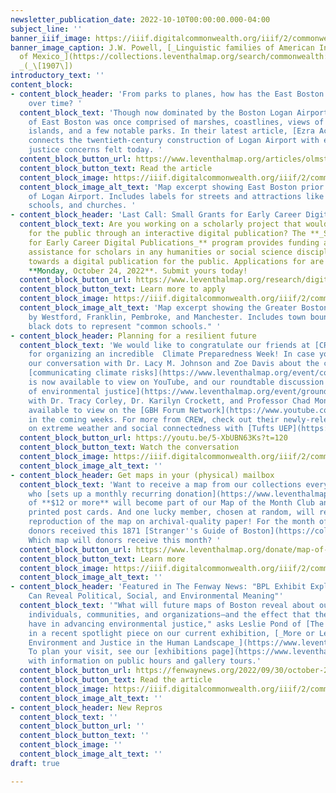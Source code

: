 ```yaml
---
newsletter_publication_date: 2022-10-10T00:00:00.000-04:00
subject_line: ''
banner_iiif_image: https://iiif.digitalcommonwealth.org/iiif/2/commonwealth:7h149w944/877,3064,3196,1087/2000,/0/default.jpg
banner_image_caption: J.W. Powell, [_Linguistic families of American Indians north
  of Mexico_](https://collections.leventhalmap.org/search/commonwealth:7h149w93v)
  _(_\[1907\])
introductory_text: ''
content_block:
- content_block_header: 'From parks to planes, how has the East Boston landscape changed
    over time? '
  content_block_text: 'Though now dominated by the Boston Logan Airport, the landscape
    of East Boston was once comprised of marshes, coastlines, views of the harbor
    islands, and a few notable parks. In their latest article, [Ezra Acevedo](https://www.leventhalmap.org/author/ezra-acevedo/)
    connects the twentieth-century construction of Logan Airport with environmental
    justice concerns felt today. '
  content_block_button_url: https://www.leventhalmap.org/articles/olmsted-to-airport-east-boston-and-urban-development/
  content_block_button_text: Read the article
  content_block_image: https://iiif.digitalcommonwealth.org/iiif/2/commonwealth:9s161922w/1943,3633,3268,2749/2000,/0/default.jpg
  content_block_image_alt_text: 'Map excerpt showing East Boston prior to construction
    of Logan Airport. Includes labels for streets and attractions like playgrounds,
    schools, and churches. '
- content_block_header: 'Last Call: Small Grants for Early Career Digital Publications '
  content_block_text: Are you working on a scholarly project that would come alive
    for the public through an interactive digital publication? The **_Small Grants
    for Early Career Digital Publications_** program provides funding and technical
    assistance for scholars in any humanities or social science discipline working
    towards a digital publication for the public. Applications for are open through
    **Monday, October 24, 2022**. Submit yours today!
  content_block_button_url: https://www.leventhalmap.org/research/digital-publication-small-grants/
  content_block_button_text: Learn more to apply
  content_block_image: https://iiif.digitalcommonwealth.org/iiif/2/commonwealth:cj82kx58h/3653,896,1237,1220/2000,/0/default.jpg
  content_block_image_alt_text: 'Map excerpt showing the Greater Boston area, bounded
    by Westford, Franklin, Pembroke, and Manchester. Includes town boundaries and
    black dots to represent "common schools." '
- content_block_header: Planning for a resilient future
  content_block_text: 'We would like to congratulate our friends at [CREW](https://www.climatecrew.org/)
    for organizing an incredible  Climate Preparedness Week! In case you missed it,
    our conversation with Dr. Lacy M. Johnson and Zoe Davis about the challenges of
    [communicating climate risks](https://www.leventhalmap.org/event/communicating-climate-risk/)
    is now available to view on YouTube, and our roundtable discussion on [narratives
    of environmental justice](https://www.leventhalmap.org/event/ground-truth-shaping-narratives-of-environmental-justice/)
    with Dr. Tracy Corley, Dr. Karilyn Crockett, and Professor Chad Montrie will be
    available to view on the [GBH Forum Network](https://www.youtube.com/c/gbhforumnetwork)
    in the coming weeks. For more from CREW, check out their newly-released [study](https://www.climatecrew.org/tufts_social_study)
    on extreme weather and social connectedness with [Tufts UEP](https://as.tufts.edu/uep/). '
  content_block_button_url: https://youtu.be/5-XbUBN63Ks?t=120
  content_block_button_text: Watch the conversation
  content_block_image: https://iiif.digitalcommonwealth.org/iiif/2/commonwealth:q524n701t/668,307,4915,5395/,2000/0/default.jpg
  content_block_image_alt_text: ''
- content_block_header: Get maps in your (physical) mailbox
  content_block_text: 'Want to receive a map from our collections every month? Anyone
    who [sets up a monthly recurring donation](https://www.leventhalmap.org/donate/?form=MAPOFTHEMONTH)
    of **$12 or more** will become part of our Map of the Month Club and receive monthly
    printed post cards. And one lucky member, chosen at random, will receive a full-size
    reproduction of the map on archival-quality paper! For the month of September,
    donors received this 1871 [Stranger''s Guide of Boston](https://collections.leventhalmap.org/search/commonwealth:9s161g99j).
    Which map will donors receive this month? '
  content_block_button_url: https://www.leventhalmap.org/donate/map-of-the-month/
  content_block_button_text: Learn more
  content_block_image: https://iiif.digitalcommonwealth.org/iiif/2/commonwealth:9s161h003/4936,3077,2592,2793/2000,/0/default.jpg
  content_block_image_alt_text: ''
- content_block_header: 'Featured in The Fenway News: "BPL Exhibit Explores How Maps
    Can Reveal Political, Social, and Environmental Meaning"'
  content_block_text: '"What will future maps of Boston reveal about our choices—as
    individuals, communities, and organizations—and the effect that these choices
    have in advancing environmental justice," asks Leslie Pond of [The Fenway News](https://fenwaynews.org/)
    in a recent spotlight piece on our current exhibition, [_More or Less in Common:
    Environment and Justice in the Human Landscape_](https://www.leventhalmap.org/digital-exhibitions/more-or-less-in-common/).
    To plan your visit, see our [exhibitions page](https://www.leventhalmap.org/exhibitions/visit/)
    with information on public hours and gallery tours.'
  content_block_button_url: https://fenwaynews.org/2022/09/30/october-2022/
  content_block_button_text: Read the article
  content_block_image: https://iiif.digitalcommonwealth.org/iiif/2/commonwealth:1257c510t/3303,609,4158,4484/,2000/0/default.jpg
  content_block_image_alt_text: ''
- content_block_header: New Repros
  content_block_text: ''
  content_block_button_url: ''
  content_block_button_text: ''
  content_block_image: ''
  content_block_image_alt_text: ''
draft: true

---
```

